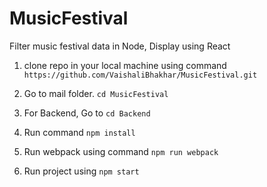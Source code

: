 # MusicFestival
Filter music festival data in Node, Display using React


1. clone repo in your local machine using command
    `https://github.com/VaishaliBhakhar/MusicFestival.git`

2. Go to mail folder. `cd MusicFestival`

3. For Backend, Go to `cd Backend`

4. Run command `npm install`

5. Run webpack using command `npm run webpack`

6. Run project using `npm start`
